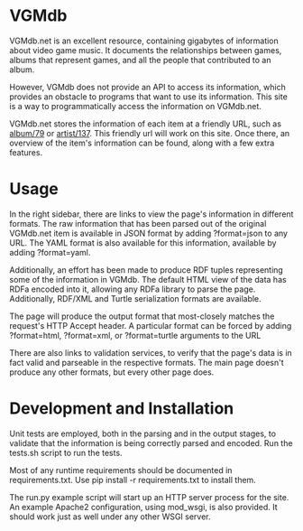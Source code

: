 VGMdb
=========

VGMdb.net is an excellent resource, containing gigabytes of information about video game music. It documents the relationships between games, albums that represent games, and all the people that contributed to an album.

However, VGMdb does not provide an API to access its information, which provides an obstacle to programs that want to use its information. This site is a way to programmatically access the information on VGMdb.net.

VGMdb.net stores the information of each item at a friendly URL, such as <a href="http://vgmdb.net/album/79">album/79</a> or <a href="http://vgmdb.net/artist/137">artist/137</a>. This friendly url will work on this site. Once there, an overview of the item's information can be found, along with a few extra features.

# Usage
In the right sidebar, there are links to view the page's information in different formats. The raw information that has been parsed out of the original VGMdb.net item is available in JSON format by adding ?format=json to any URL. The YAML format is also available for this information, available by adding ?format=yaml.

Additionally, an effort has been made to produce RDF tuples representing some of the information in VGMdb. The default HTML view of the data has RDFa encoded into it, allowing any RDFa library to parse the page. Additionally, RDF/XML and Turtle serialization formats are available.

The page will produce the output format that most-closely matches the request's HTTP Accept header. A particular format can be forced by adding ?format=html, ?format=xml, or ?format=turtle arguments to the URL

There are also links to validation services, to verify that the page's data is in fact valid and parseable in the respective formats. The main page doesn't produce any other formats, but every other page does.

# Development and Installation
Unit tests are employed, both in the parsing and in the output stages, to validate that the information is being correctly parsed and encoded. Run the tests.sh script to run the tests.

Most of any runtime requirements should be documented in requirements.txt. Use pip install -r requirements.txt to install them.

The run.py example script will start up an HTTP server process for the site. An example Apache2 configuration, using mod\_wsgi, is also provided. It should work just as well under any other WSGI server.

